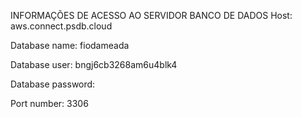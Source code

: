 INFORMAÇÕES DE ACESSO AO SERVIDOR BANCO DE DADOS
Host: aws.connect.psdb.cloud

Database name: fiodameada

Database user: bngj6cb3268am6u4blk4

Database password: 


Port number: 3306

